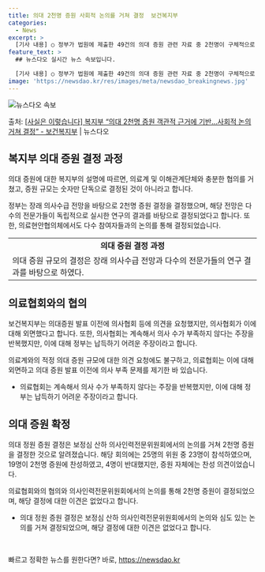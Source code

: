 ```yaml
---
title: 의대 2천명 증원 사회적 논의를 거쳐 결정  보건복지부
categories:
  - News
excerpt: >
  [기사 내용] ○ 정부가 법원에 제출한 49건의 의대 증원 관련 자료 중 2천명이 구체적으로 언급된 문서는 …
feature_text: >
  ## 뉴스다오 실시간 뉴스 속보입니다.

  [기사 내용] ○ 정부가 법원에 제출한 49건의 의대 증원 관련 자료 중 2천명이 구체적으로 언급된 문서는 …
image: 'https://newsdao.kr/res/images/meta/newsdao_breakingnews.jpg'
---
```


![뉴스다오 속보](https://newsdao.kr/res/images/meta/newsdao_breakingnews.jpg)

<p>출처: <a href="https://newsdao.kr/3801" rel="dofollow">[사실은 이렇습니다] 복지부 “의대 2천명 증원 객관적 근거에 기반…사회적 논의 거쳐 결정” - 보건복지부</a> | 뉴스다오</p>

<h2 data-ke-size="size26">복지부 의대 증원 결정 과정</h2>

의대 증원에 대한 복지부의 설명에 따르면, 의료계 및 이해관계단체와 충분한 협의를 거쳤고, 증원 규모는 숫자만 단독으로 결정된 것이 아니라고 합니다.

<p data-ke-size="size16">정부는 장래 의사수급 전망을 바탕으로 2천명 증원 결정을 결정했으며, 해당 전망은 다수의 전문가들이 독립적으로 실시한 연구의 결과를 바탕으로 결정되었다고 합니다. 또한, 의료현안협의체에서도 다수 참여자들과의 논의를 통해 결정되었습니다.</p>

<table>
  <tr>
    <td style="text-align: center; height: 17px;"><b>의대 증원 결정 과정</b></td>
  </tr>
  <tr>
    <td>의대 증원 규모의 결정은 장래 의사수급 전망과 다수의 전문가들의 연구 결과를 바탕으로 하였다.</td>
  </tr>
</table>

<h2 data-ke-size="size26">의료협회와의 협의</h2>

보건복지부는 의대증원 발표 이전에 의사협회 등에 의견을 요청했지만, 의사협회가 이에 대해 외면했다고 합니다. 또한, 의사협회는 계속해서 의사 수가 부족하지 않다는 주장을 반복했지만, 이에 대해 정부는 납득하기 어려운 주장이라고 합니다.

<p data-ke-size="size16">의료계와의 적정 의대 증원 규모에 대한 의견 요청에도 불구하고, 의료협회는 이에 대해 외면하고 의대 증원 발표 이전에 의사 부족 문제를 제기한 바 있습니다.</p>

<ul>
  <li>의료협회는 계속해서 의사 수가 부족하지 않다는 주장을 반복했지만, 이에 대해 정부는 납득하기 어려운 주장이라고 합니다.</li>
</ul>

<h2 data-ke-size="size26">의대 증원 확정</h2>

의대 정원 증원 결정은 보정심 산하 의사인력전문위원회에서의 논의를 거쳐 2천명 증원을 결정한 것으로 알려졌습니다. 해당 회의에는 25명의 위원 중 23명이 참석하였으며, 19명이 2천명 증원에 찬성하였고, 4명이 반대했지만, 증원 자체에는 찬성 의견이었습니다.

<p data-ke-size="size16">의료협회와의 협의와 의사인력전문위원회에서의 논의를 통해 2천명 증원이 결정되었으며, 해당 결정에 대한 이견은 없었다고 합니다.</p>

<ul>
  <li>의대 정원 증원 결정은 보정심 산하 의사인력전문위원회에서의 논의와 심도 있는 논의를 거쳐 결정되었으며, 해당 결정에 대한 이견은 없었다고 합니다.</li>
</ul>

<p data-ke-size="size16">&nbsp;</p> 

빠르고 정확한 뉴스를 원한다면? 바로, <a href="https://newsdao.kr" rel="dofollow">https://newsdao.kr</a>


